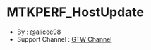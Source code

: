 # MTKPERF_HostUpdate
* By : [@alicee98](https://t.me/alicee98)
* Support Channel : [GTW Channel](https://t.me/yudhapunyasaha)

